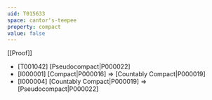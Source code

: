 ```yaml
---
uid: T015633
space: cantor's-teepee
property: compact
value: false
---
```

[[Proof]]

* [T001042] [Pseudocompact|P000022]
* [I000001] [Compact|P000016] => [Countably Compact|P000019]
* [I000004] [Countably Compact|P000019] => [Pseudocompact|P000022]

